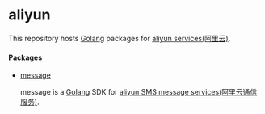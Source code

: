 # aliyun

This repository hosts [Golang](https://golang.org) packages for [aliyun services(阿里云)](https://aliyun.com).

#### Packages
* [message](message)

  message is a [Golang](https://golang.org) SDK for [aliyun SMS message services(阿里云通信服务)](https://www.aliyun.com/product/message).
